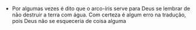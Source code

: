 - Por algumas vezes é dito que o arco-íris serve para Deus se lembrar de não destruir a terra com água. Com certeza é algum erro na tradução, pois Deus não se esqueceria de coisa alguma